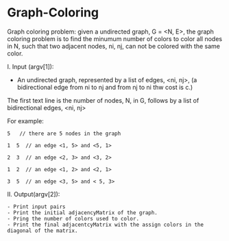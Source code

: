# Graph-Coloring

Graph coloring problem:  given a undirected graph, G = <N, E>, the graph coloring problem is to find the minumum number of colors to color all nodes in N, such that two adjacent nodes, ni, nj, can not be colored with the same color.  


I.  Input (argv[1]):

- An undirected graph, represented by a list of edges, <ni, nj>, 
   (a bidirectional edge from ni to nj and from nj to ni thw cost is c.)  

The first text line is the number of nodes, N, in G, follows by a list of bidirectional edges, <ni, nj>

For example:

    5   // there are 5 nodes in the graph 

    1  5  // an edge <1, 5> and <5, 1>
    
    2  3  // an edge <2, 3> and <3, 2>
    
    1  2  // an edge <1, 2> and <2, 1>

    3  5  // an edge <3, 5> and < 5, 3>
 	
II. Output(argv[2]):

    - Print input pairs
	- Print the initial adjacencyMatrix of the graph.
	- Pring the number of colors used to color.
	- Print the final adjacentcyMatrix with the assign colors in the diagonal of the matrix. 
